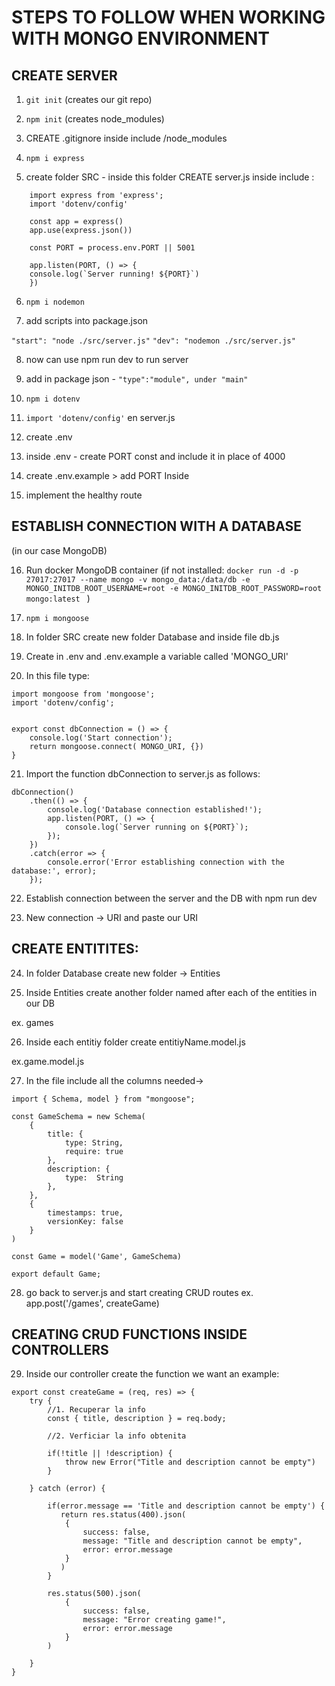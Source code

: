# STEPS TO FOLLOW WHEN WORKING WITH MONGO ENVIRONMENT

## CREATE SERVER

1. ``` git init ``` (creates our git repo)

2.  ``` npm init ``` (creates node_modules)

3. CREATE .gitignore     inside include  /node_modules

4. ``` npm i express ```

5. create folder SRC - inside this folder CREATE server.js
inside include :

```
    import express from 'express';
    import 'dotenv/config'

    const app = express()
    app.use(express.json())              

    const PORT = process.env.PORT || 5001

    app.listen(PORT, () => {
    console.log(`Server running! ${PORT}`)
    })
```

6. ``` npm i nodemon ``` 

7. add scripts into package.json

``` "start": "node ./src/server.js" ```
``` "dev": "nodemon ./src/server.js" ```

8. now can use npm run dev to run server

9. add in package json -
``` "type":"module", under "main" ```

10. ``` npm i dotenv ```

11. ``` import 'dotenv/config' ``` en server.js

12. create .env 

13. inside .env - create PORT const and include it in place of 4000

14. create .env.example > add PORT Inside

15. implement the healthy route 

## ESTABLISH CONNECTION WITH A DATABASE
(in our case MongoDB)

16. Run docker MongoDB container (if not installed: 
```docker run -d -p 27017:27017 --name mongo -v mongo_data:/data/db -e MONGO_INITDB_ROOT_USERNAME=root -e MONGO_INITDB_ROOT_PASSWORD=root mongo:latest ```
)

17. ```npm i mongoose ```

18. In folder SRC create new folder Database and inside file db.js

19. Create in .env and .env.example a variable called 'MONGO_URI'

20. In this file type:

``` 
import mongoose from 'mongoose';
import 'dotenv/config';


export const dbConnection = () => {
    console.log('Start connection');
    return mongoose.connect( MONGO_URI, {})
}

```

21. Import the function dbConnection to server.js as follows:

```
dbConnection()
    .then(() => {
        console.log('Database connection established!');
        app.listen(PORT, () => {
            console.log(`Server running on ${PORT}`);
        });
    })
    .catch(error => {
        console.error('Error establishing connection with the database:', error);
    });
```

22. Establish connection between the server and the DB with npm run dev 

23. New connection -> URI and paste our URI

## CREATE ENTITITES:

24. In folder Database create new folder -> Entities

25. Inside Entities create another folder named after each of the entities in our DB

ex. games

26. Inside each entitiy folder create entitiyName.model.js

ex.game.model.js

27. In the file include all the columns needed->

```
import { Schema, model } from "mongoose";

const GameSchema = new Schema(
    {
        title: { 
            type: String, 
            require: true
        },
        description: {
            type:  String
        },
    },
    {
        timestamps: true,
        versionKey: false
    }
)

const Game = model('Game', GameSchema)

export default Game;
```

28. go back to server.js and start creating CRUD routes
ex. app.post('/games', createGame)

## CREATING CRUD FUNCTIONS INSIDE CONTROLLERS

29. Inside our controller create the function we want
an example:

```
export const createGame = (req, res) => {
    try {
        //1. Recuperar la info
        const { title, description } = req.body;

        //2. Verficiar la info obtenita

        if(!title || !description) {
            throw new Error("Title and description cannot be empty")
        }
        
    } catch (error) {

        if(error.message == 'Title and description cannot be empty') {
           return res.status(400).json(
            {
                success: false,
                message: "Title and description cannot be empty",
                error: error.message
            }
           )
        }

        res.status(500).json(
            {
                success: false,
                message: "Error creating game!",
                error: error.message
            }
        )
        
    }
}
```